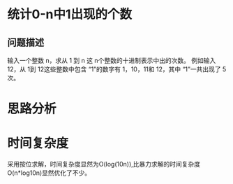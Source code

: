 # 统计0-n中1出现的个数
## 问题描述
输入一个整数 n，求从 1 到 n 这 n个整数的十进制表示中出的次数。
例如输入 12，从 1到 12这些整数中包含 “1”的数字有 1，10，11和 12，其中 “1”一共出现了 5 次。
# 思路分析 
# 时间复杂度
采用按位求解，时间复杂度显然为O(log(10n)),比暴力求解的时间复杂度O(n*log10n)显然优化了不少。




